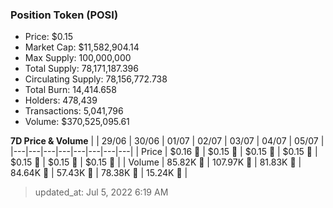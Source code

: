 
  ### Position Token (POSI)
  - Price: $0.15
  - Market Cap: $11,582,904.14
  - Max Supply: 100,000,000
  - Total Supply: 78,171,187.396
  - Circulating Supply: 78,156,772.738
  - Total Burn: 14,414.658
  - Holders: 478,439
  - Transactions: 5,041,796
  - Volume: $370,525,095.61

  **7D Price & Volume**
  | | 29&#x2F;06 | 30&#x2F;06 | 01&#x2F;07 | 02&#x2F;07 | 03&#x2F;07 | 04&#x2F;07 | 05&#x2F;07 |
  |---|---|---|---|---|---|---|---|
  | Price | $0.16 🔻 | $0.15 🔻 | $0.15 🔻 | $0.15 🔻 | $0.15 🔻 | $0.15 🔻 | $0.15 🚀 |
  | Volume | 85.82K 🔻 | 107.97K 🚀 | 81.83K 🔻 | 84.64K 🚀 | 57.43K 🔻 | 78.38K 🚀 | 15.24K 🔻 |

  > updated_at: Jul 5, 2022 6:19 AM
